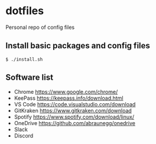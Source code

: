 # dotfiles

Personal repo of config files

## Install basic packages and config files

```shell
$ ./install.sh
```

## Software list

* Chrome https://www.google.com/chrome/
* KeePass https://keepass.info/download.html
* VS Code https://code.visualstudio.com/download
* GitKraken https://www.gitkraken.com/download
* Spotify https://www.spotify.com/download/linux/
* OneDrive https://github.com/abraunegg/onedrive
* Slack
* Discord
